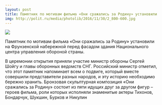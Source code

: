 ```yaml
---
layout: post
title: Памятник по мотивам фильма «Они сражались за Родину» установили на Фрунзенской набережной
img: http://polit.ru/media/photolib/2016/11/30/2_800-600.jpg
---
```


<img src="{{ page.img }}">

Памятник по мотивам фильма «Они сражались за Родину» установили на Фрунзенской набережной перед фасадом здания Национального центра управления обороной страны. 

В церемонии открытия приняли участие министр обороны Сергей Шойгу и главы оборонных ведомств СНГ. Российский министр отметил, что этот памятник напоминает всем о подвиге, который вместе совершили представители разных народов, и эту историю необходимо бережно хранить. 
Бронзовая скульптурная композиция «Они сражались за Родину» состоит из пяти идущих друг за другом фигур – героев фильма, роли которых исполняли знаменитые актеры Тихонов, Бондарчук, Шукшин, Бурков и Никулин